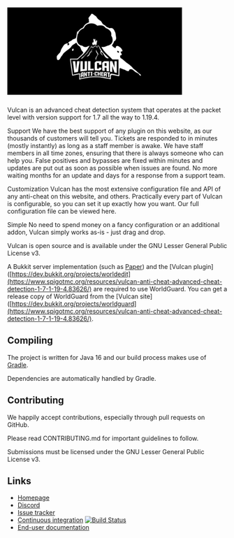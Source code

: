 <h1>
    <img src="Vulcan-logo.svg" alt="Vulcan" width="400" /> 
</h1>

Vulcan is an advanced cheat detection system that operates at the packet level with version support for 1.7 all the way to 1.19.4.

Support​
We have the best support of any plugin on this website, as our thousands of customers will tell you. Tickets are responded to in minutes (mostly instantly) as long as a staff member is awake. We have staff members in all time zones, ensuring that there is always someone who can help you. False positives and bypasses are fixed within minutes and updates are put out as soon as possible when issues are found. No more waiting months for an update and days for a response from a support team.

Customization​
Vulcan has the most extensive configuration file and API of any anti-cheat on this website, and others. Practically every part of Vulcan is configurable, so you can set it up exactly how you want. Our full configuration file can be viewed here.

Simple​
No need to spend money on a fancy configuration or an additional addon, Vulcan simply works as-is - just drag and drop.

Vulcan is open source and is available under the GNU Lesser
General Public License v3.

A Bukkit server implementation (such as [Paper](https://papermc.io)) and the [Vulcan plugin]([https://dev.bukkit.org/projects/worldedit](https://www.spigotmc.org/resources/vulcan-anti-cheat-advanced-cheat-detection-1-7-1-19-4.83626/) are required to use WorldGuard. You can get a release copy of WorldGuard from the [Vulcan site]([https://dev.bukkit.org/projects/worldguard](https://www.spigotmc.org/resources/vulcan-anti-cheat-advanced-cheat-detection-1-7-1-19-4.83626/).

Compiling
---------

The project is written for Java 16 and our build process makes use of
[Gradle](http://gradle.org).

Dependencies are automatically handled by Gradle.

Contributing
------------

We happily accept contributions, especially through pull requests on GitHub.

Please read CONTRIBUTING.md for important guidelines to follow.

Submissions must be licensed under the GNU Lesser General Public License v3.

Links
-----

* [Homepage](http://enginehub.org/worldguard)
* [Discord](https://discord.gg/enginehub)
* [Issue tracker](https://github.com/EngineHub/WorldGuard/issues)
* [Continuous integration](http://builds.enginehub.org) [![Build Status](https://ci.enginehub.org/app/rest/builds/buildType:bt11,branch:master/statusIcon.svg)](http://ci.enginehub.org/viewType.html?buildTypeId=bt11&guest=1)
* [End-user documentation](https://worldguard.enginehub.org/en/latest/)
